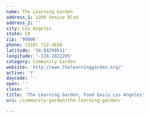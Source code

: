 ```yaml
---
name: The Learning Garden
address_1: 1300 Venice Blvd
address_2: ''
city: Los Angeles
state: CA
zip: '90006'
phone: (310) 722-3656
latitude: '34.04290511'
longitude: '-118.2822205'
category: Community Garden
website: 'http://www.thelearninggarden.org/'
active: 'Y'
daycode: ''
open: ''
close: ''
title: 'The Learning Garden, Food Oasis Los Angeles'
uri: /community-garden/the-learning-garden/

---
```

